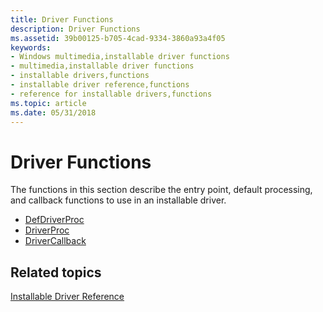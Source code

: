 ```yaml
---
title: Driver Functions
description: Driver Functions
ms.assetid: 39b00125-b705-4cad-9334-3860a93a4f05
keywords:
- Windows multimedia,installable driver functions
- multimedia,installable driver functions
- installable drivers,functions
- installable driver reference,functions
- reference for installable drivers,functions
ms.topic: article
ms.date: 05/31/2018
---
```


# Driver Functions

The functions in this section describe the entry point, default processing, and callback functions to use in an installable driver.

-   [DefDriverProc](https://msdn.microsoft.com/library/Dd797870(v=VS.85).aspx)
-   [DriverProc](https://msdn.microsoft.com/library/Dd797918(v=VS.85).aspx)
-   [DriverCallback](https://msdn.microsoft.com/library/Dd797917(v=VS.85).aspx)

## Related topics

<dl> <dt>

[Installable Driver Reference](installable-driver-reference.md)
</dt> </dl>

 

 





